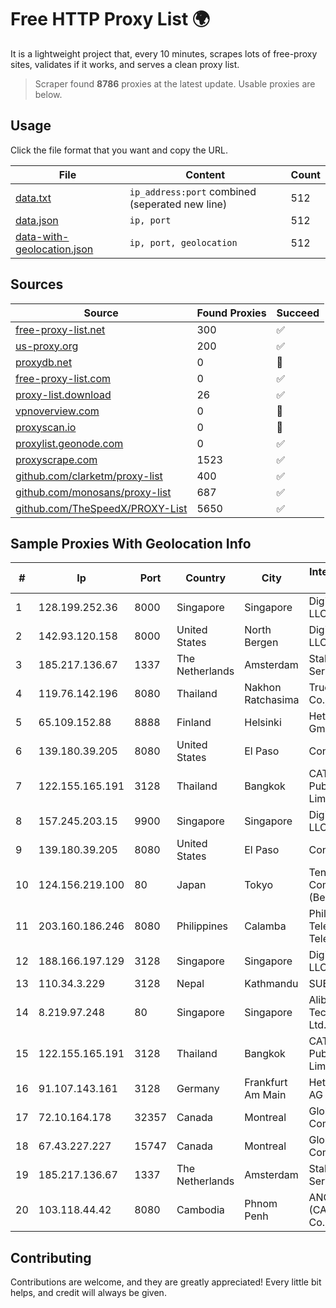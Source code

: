 
# Free HTTP Proxy List 🌍

It is a lightweight project that, every 10 minutes, scrapes lots of free-proxy sites, validates if it works, and serves a clean proxy list.


> Scraper found **8786** proxies at the latest update. Usable proxies are below.

## Usage

Click the file format that you want and copy the URL.


|File|Content|Count|
|----|-------|-----|
|[data.txt](https://raw.githubusercontent.com/themiralay/Proxy-List-World/master/data.txt)|`ip_address:port` combined (seperated new line)|512|
|[data.json](https://raw.githubusercontent.com/themiralay/Proxy-List-World/master/data.json)|`ip, port`|512|
|[data-with-geolocation.json](https://raw.githubusercontent.com/themiralay/Proxy-List-World/master/data-with-geolocation.json)|`ip, port, geolocation`|512|

## Sources

|Source|Found Proxies|Succeed|
|------|-------------|-------|
|[free-proxy-list.net](https://free-proxy-list.net)|300|✅|
|[us-proxy.org](https://www.us-proxy.org)|200|✅|
|[proxydb.net](http://proxydb.net)|0|🚫|
|[free-proxy-list.com](https://free-proxy-list.com/?page=&port=&type%5B%5D=http&type%5B%5D=https&up_time=0&search=Search)|0|✅|
|[proxy-list.download](https://www.proxy-list.download/HTTP)|26|✅|
|[vpnoverview.com](https://vpnoverview.com/privacy/anonymous-browsing/free-proxy-servers)|0|🚫|
|[proxyscan.io](https://www.proxyscan.io)|0|🚫|
|[proxylist.geonode.com](https://proxylist.geonode.com/api/proxy-list?limit=300&page=1&sort_by=lastChecked&sort_type=desc&protocols=http,https)|0|✅|
|[proxyscrape.com](https://api.proxyscrape.com/v2/?request=displayproxies&protocol=http&timeout=10000&country=all&ssl=all&anonymity=all)|1523|✅|
|[github.com/clarketm/proxy-list](https://raw.githubusercontent.com/clarketm/proxy-list/master/proxy-list-raw.txt)|400|✅|
|[github.com/monosans/proxy-list](https://raw.githubusercontent.com/monosans/proxy-list/main/proxies/http.txt)|687|✅|
|[github.com/TheSpeedX/PROXY-List](https://raw.githubusercontent.com/TheSpeedX/PROXY-List/master/http.txt)|5650|✅|


## Sample Proxies With Geolocation Info

|#|Ip|Port|Country|City|Internet Service Provider|
|-|--|----|-------|----|-------------------------|
|1|128.199.252.36|8000|Singapore|Singapore|DigitalOcean, LLC|
|2|142.93.120.158|8000|United States|North Bergen|DigitalOcean, LLC|
|3|185.217.136.67|1337|The Netherlands|Amsterdam|Stallion Network Services Limited|
|4|119.76.142.196|8080|Thailand|Nakhon Ratchasima|True Internet Co., Ltd.|
|5|65.109.152.88|8888|Finland|Helsinki|Hetzner Online GmbH|
|6|139.180.39.205|8080|United States|El Paso|Conterra|
|7|122.155.165.191|3128|Thailand|Bangkok|CAT Telecom Public Company Limited|
|8|157.245.203.15|9900|Singapore|Singapore|DigitalOcean, LLC|
|9|139.180.39.205|8080|United States|El Paso|Conterra|
|10|124.156.219.100|80|Japan|Tokyo|Tencent Cloud Computing (Beijing) Co|
|11|203.160.186.246|8080|Philippines|Calamba|Philippine Telelgraph & Telephone|
|12|188.166.197.129|3128|Singapore|Singapore|DigitalOcean, LLC|
|13|110.34.3.229|3128|Nepal|Kathmandu|SUBISU C7|
|14|8.219.97.248|80|Singapore|Singapore|Alibaba (US) Technology Co., Ltd.|
|15|122.155.165.191|3128|Thailand|Bangkok|CAT Telecom Public Company Limited|
|16|91.107.143.161|3128|Germany|Frankfurt Am Main|Hetzner Online AG|
|17|72.10.164.178|32357|Canada|Montreal|GloboTech Communications|
|18|67.43.227.227|15747|Canada|Montreal|GloboTech Communications|
|19|185.217.136.67|1337|The Netherlands|Amsterdam|Stallion Network Services Limited|
|20|103.118.44.42|8080|Cambodia|Phnom Penh|ANGKOR E & C (CAMBODIA) Co., Ltd.|



## Contributing

Contributions are welcome, and they are greatly appreciated! Every
little bit helps, and credit will always be given.

